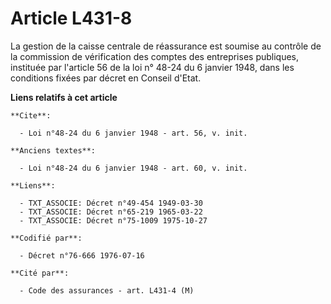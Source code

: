 # Article L431-8

La gestion de la caisse centrale de réassurance est soumise au contrôle de la commission de vérification des comptes des
entreprises publiques, instituée par l'article 56 de la loi n° 48-24 du 6 janvier 1948, dans les conditions fixées par décret
en Conseil d'Etat.

**Liens relatifs à cet article**

	**Cite**:

	  - Loi n°48-24 du 6 janvier 1948 - art. 56, v. init.

	**Anciens textes**:

	  - Loi n°48-24 du 6 janvier 1948 - art. 60, v. init.

	**Liens**:

	  - TXT_ASSOCIE: Décret n°49-454 1949-03-30
	  - TXT_ASSOCIE: Décret n°65-219 1965-03-22
	  - TXT_ASSOCIE: Décret n°75-1009 1975-10-27

	**Codifié par**:

	  - Décret n°76-666 1976-07-16

	**Cité par**:

	  - Code des assurances - art. L431-4 (M)
